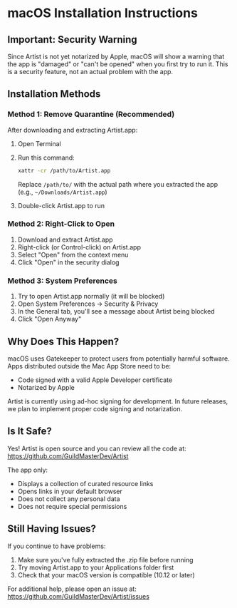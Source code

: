 # macOS Installation Instructions

## Important: Security Warning

Since Artist is not yet notarized by Apple, macOS will show a warning that the app is "damaged" or "can't be opened" when you first try to run it. This is a security feature, not an actual problem with the app.

## Installation Methods

### Method 1: Remove Quarantine (Recommended)

After downloading and extracting Artist.app:

1. Open Terminal
2. Run this command:
   ```bash
   xattr -cr /path/to/Artist.app
   ```
   Replace `/path/to/` with the actual path where you extracted the app (e.g., `~/Downloads/Artist.app`)

3. Double-click Artist.app to run

### Method 2: Right-Click to Open

1. Download and extract Artist.app
2. Right-click (or Control-click) on Artist.app
3. Select "Open" from the context menu
4. Click "Open" in the security dialog

### Method 3: System Preferences

1. Try to open Artist.app normally (it will be blocked)
2. Open System Preferences → Security & Privacy
3. In the General tab, you'll see a message about Artist being blocked
4. Click "Open Anyway"

## Why Does This Happen?

macOS uses Gatekeeper to protect users from potentially harmful software. Apps distributed outside the Mac App Store need to be:
- Code signed with a valid Apple Developer certificate
- Notarized by Apple

Artist is currently using ad-hoc signing for development. In future releases, we plan to implement proper code signing and notarization.

## Is It Safe?

Yes! Artist is open source and you can review all the code at:
https://github.com/GuildMasterDev/Artist

The app only:
- Displays a collection of curated resource links
- Opens links in your default browser
- Does not collect any personal data
- Does not require special permissions

## Still Having Issues?

If you continue to have problems:
1. Make sure you've fully extracted the .zip file before running
2. Try moving Artist.app to your Applications folder first
3. Check that your macOS version is compatible (10.12 or later)

For additional help, please open an issue at:
https://github.com/GuildMasterDev/Artist/issues